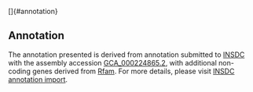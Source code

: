 []{#annotation}

Annotation
----------

The annotation presented is derived from annotation submitted to
[INSDC](http://www.insdc.org) with the assembly accession
[GCA\_000224865.2](http://www.ebi.ac.uk/ena/data/view/GCA_000224865.2),
with additional non-coding genes derived from
[Rfam](http://rfam.xfam.org/). For more details, please visit [INSDC
annotation
import](http://ensemblgenomes.org/info/data/insdc_annotation).
